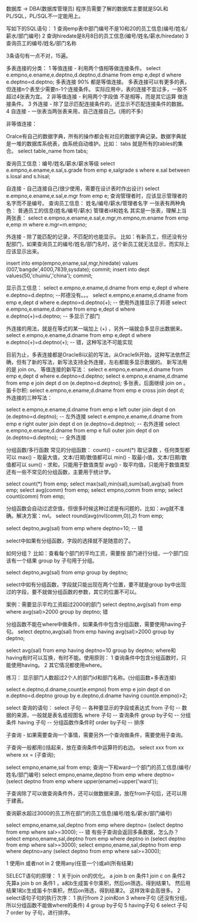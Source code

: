 数据库 -> DBA(数据库管理员) 
程序员需要了解的数据库主要就是SQL和PL/SQL，PL/SQL不一定能用上。

写如下的SQL语句：
 1 查询emp表中部门编号不是10和20的员工信息(编号/姓名/薪水/部门编号)
 2 查询hiredate是8月8日的员工信息(编号/姓名/薪水/hiredate)
 3 查询员工的编号/姓名/部门名称

 3条语句有一点不对，15遍。

多表连接的分类：
  1 等值连接 - 利用两个值相等做连接条件。
  select e.empno,e.ename,e.deptno,d.deptno,d.dname from emp e,dept d
  where e.deptno=d.deptno;
   多表连接 90% 都是等值连接。
   多表连接可以有更多的表，但连接n个表至少需要n-1个连接条件。
   实际应用中，表的连接不宜过多，一般不超过4张表为宜。
  2 非等值连接 - 利用两个字段值 不是相等，而是其它运算 做连接条件。
  3 外连接  -  除了显示匹配连接条件的，还显示不匹配连接条件的数据。
  4 自连接  -  一张表当两张表来用，自己连接自己。(用的不多)

  非等值连接：

  Oralce有自己的数据字典，所有的操作都会有对应的数据字典记录。数据字典就是一堆的数据库系统表，由系统自动维护。比如： tabs 就是所有的tables的集合。
  select table_name from tabs;

  查询员工信息：编号/姓名/薪水/薪水等级
  select e.empno,e.ename,e.sal,s.grade from emp e,salgrade s
  where e.sal between s.losal and s.hisal;

  自连接 - 自己连接自己(很少使用，需要在设计表时作出设计)
   select e.empno,e.ename,e.sal,e.mgr from emp e;
   查询管理者时，应该显示管理者的名字而不是编号。
   查询员工信息： 姓名/编号/薪水/管理者名字 
    一张表有两种角色： 普通员工的信息(姓名/编号/薪水) 管理者id和姓名
   其实是一张表，理解上当两张表：
   select e.empno,e.ename,e.sal,e.mgr,m.empno,m.ename from emp e,emp m 
   where e.mgr=m.empno;

  外连接 - 除了能匹配的记录，不匹配的也能显示。
   比如：有新员工，但还没有分配部门，如果查询员工的编号/姓名/部门名时，这个新员工就无法显示，而实际上应该显示出来。

   insert into emp(empno,ename,sal,mgr,hiredate) values
   (007,'bangde',4000,7839,sysdate);
   commit;
   insert into dept values(50,'chuiniu','china');
   commit;

  显示员工信息：
  select e.empno,e.ename,d.dname from emp e,dept d
  where e.deptno=d.deptno; --邦德没有。。。
  select e.empno,e.ename,d.dname from emp e,dept d
  where e.deptno=d.deptno(+);  -- 使用外连接显示了邦德
  select e.empno,e.ename,d.dname from emp e,dept d
  where e.deptno(+)=d.deptno;  -- 多显示了部门

  外连接的用法，就是在等式的某一端加上 (+) ，另外一端就会多显示出数据来。
  select e.empno,e.ename,d.dname from emp e,dept d
  where e.deptno(+)=d.deptno(+);  -- 错，这种写法不可能实现

  目前为止，多表连接都是Oracle8i以前的写法，从Oracle9i开始，这种写法依然正确，但有了新的写法，新写法支持全外连接，左右都能多显示数据的。
  新写法用的是 join on。
  等值连接的新写法： 
  select e.empno,e.ename,d.dname from emp e,dept d
  where e.deptno=d.deptno;
  select e.empno,e.ename,d.dname from emp e join dept d 
  on (e.deptno=d.deptno);
  多张表，后面继续 join on 。
  笛卡尔积:
  select e.empno,e.ename,d.dname from emp e cross join dept d;
  外连接的三种写法：

  select e.empno,e.ename,d.dname from emp e left outer join dept d 
  on (e.deptno=d.deptno);  -- 左外连接
  select e.empno,e.ename,d.dname from emp e right outer join dept d 
  on (e.deptno=d.deptno);  -- 右外连接
  select e.empno,e.ename,d.dname from emp e full outer join dept d 
  on (e.deptno=d.deptno);  -- 全外连接

  分组函数/多行函数
  常见的分组函数：
   count()  -  count(*) 取记录数 ，任何类型都可以
   max()    -  取最大值，文本/日期/数值都可以
   min()    -  取最小值，文本/日期/数值都可以
   sum()    -  求和，只能用于数值类型
   avg()    -  取平均值，只能用于数值类型
   还有一些不常见的分组函数，主要用于统计学。

   select count(*) from emp;
   select max(sal),min(sal),sum(sal),avg(sal) from emp;
   select avg(comm) from emp;
   select empno,comm from emp;
   select count(comm) from emp;

  分组函数会自动过滤空值，但很多时候这种过滤是有问题的，比如：avg就不准确。解决方案：nvl。
  select round(avg(nvl(comm,0)),2) from emp;

  select deptno,avg(sal) from emp where deptno=10;  -- 错

  select中如果有分组函数，字段的选择就不是随意的了。

  如何分组？
   比如：查看每个部门的平均工资，需要按 部门进行分组，一个部门应该有一个结果
  group by 子句用于分组。

   select deptno,avg(sal) from emp group by deptno;

  select中如有分组函数，字段就只能出现在两个位置，要不就是group by中出现过的字段，要不就做分组函数的参数，其它的位置不可以。

  案例：需要显示平均工资超过2000的部门
  select deptno,avg(sal) from emp where avg(sal)>2000 group by deptno; 错

  分组函数不能在where中做条件，如果条件中包含分组函数，需要使用having子句。
  select deptno,avg(sal) from emp having avg(sal)>2000 group by deptno;

  select avg(sal) from emp having deptno=10 group by deptno; 
  where和having有时可以互换，有时不能。使用原则：
   1 查询条件中包含分组函数时，只能使用having。
   2 其它情况都使用where。

 练习： 显示部门人数超过2个人的部门id和部门名称。(分组函数+多表连接)

   select e.deptno,d.dname,count(e.empno) from emp e join dept d 
   on e.deptno=d.deptno 
   group by e.deptno,d.dname having count(e.empno)>2; 

  select 查询的语句：
   select 子句  -- 各种要显示的字段或表达式
   from  子句   -- 数据的来源，一般就是表名或视图名
   where 子句   -- 查询条件
   group by子句 -- 分组条件
   having 子句  -- 分组函数作条件时
   order by子句 -- 排序

  子查询 - 如果需要查询一个事情，需要另外一个查询做条件，需要使用子查询。

   子查询一般都用()括起来，放在查询条件中运算符的右边。
  select xxx from xx where xx = (子查询);

  select empno,ename,sal from emp;
  查询一下和ward一个部门的员工信息(编号/姓名/部门编号)
  select empno,ename,deptno from emp where deptno=
  (select deptno from emp where upper(ename)=upper('ward'));

  子查询除了可以做查询条件外，还可以做数据来源，放在from子句后，还可以用于建表。

  查询薪水超过3000的员工所在部门的员工信息(编号/姓名/薪水/部门编号)

  select empno,ename,sal,deptno from emp where deptno=
  (select deptno from emp where sal>=3000);  -- 错
  有些子查询会返回多条数据，怎么办？
  select empno,ename,sal,deptno from emp where deptno in 
  (select deptno from emp where sal>=3000); 
  select empno,ename,sal,deptno from emp where deptno=any
  (select deptno from emp where sal>=3000); 

  1 使用in 或者not in
  2 使用any(任意一个)或all(所有结果)

  SELECT语句的原理：
   1 关于join on的优化。
    a join b on 条件1 join c on 条件2
   先算a join b on 条件1 ，a和b生成笛卡尔乘积，然后on筛选，得到结果1。
   然后用结果1和c生成笛卡尔乘积，然后on筛选，得到结果2。
   这样效率会高很多。
   2 select语句子句的执行次序：
    1 执行from
    2 join和on
    3 where子句 (还没有分组，所以分组函数不能做where的条件)
    4 group by子句
    5 having子句
    6 select 子句
    7 order by 子句，进行排序。




